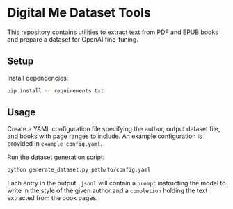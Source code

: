 # Digital Me Dataset Tools

This repository contains utilities to extract text from PDF and EPUB books and
prepare a dataset for OpenAI fine-tuning.

## Setup

Install dependencies:

```bash
pip install -r requirements.txt
```

## Usage

Create a YAML configuration file specifying the author, output dataset file, and
books with page ranges to include. An example configuration is provided in
`example_config.yaml`.

Run the dataset generation script:

```bash
python generate_dataset.py path/to/config.yaml
```

Each entry in the output `.jsonl` will contain a `prompt` instructing the model
to write in the style of the given author and a `completion` holding the text
extracted from the book pages.
